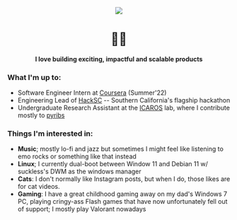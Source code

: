 <p align="center"><img src="https://vuvincent.com/images/nft2.png"></p>

<h1 align="center">🧑‍💻</h1>

<h4 align="center">I love building exciting, impactful and scalable products</h4>

### What I'm up to:

- Software Engineer Intern at [Coursera](http://coursera.org) (Summer'22)
- Engineering Lead of [HackSC](http://hacksc.com) -- Southern California's flagship hackathon
- Undergraduate Research Assistant at the [ICAROS](http://icaros.usc.edu) lab, where I contribute mostly to [pyribs](http://pyribs.org)

### Things I'm interested in:

- __Music__; mostly lo-fi and jazz but sometimes I might feel like listening to emo rocks or something like that instead
- __Linux__; I currently dual-boot between Window 11 and Debian 11 w/ suckless's DWM as the windows manager
- __Cats__: I don't normally like Instagram posts, but when I do, those likes are for cat videos.
-  __Gaming__: I have a great childhood gaming away on my dad's Windows 7 PC, playing cringy-ass Flash games that have now unfortunately fell out of support; I mostly play Valorant nowadays 

